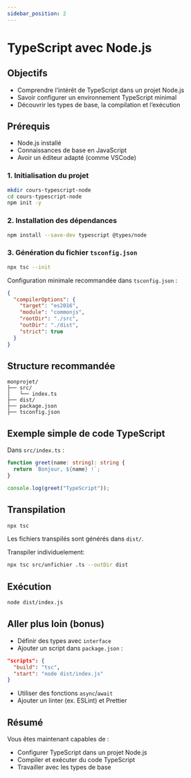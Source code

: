 ```yaml
---
sidebar_position: 2
---
```


# TypeScript avec Node.js

## Objectifs

- Comprendre l’intérêt de TypeScript dans un projet Node.js
- Savoir configurer un environnement TypeScript minimal
- Découvrir les types de base, la compilation et l’exécution

## Prérequis

- Node.js installé
- Connaissances de base en JavaScript
- Avoir un éditeur adapté (comme VSCode)

### 1. Initialisation du projet

```bash
mkdir cours-typescript-node
cd cours-typescript-node
npm init -y
```

### 2. Installation des dépendances

```bash
npm install --save-dev typescript @types/node
```

### 3. Génération du fichier `tsconfig.json`

```bash
npx tsc --init
```

Configuration minimale recommandée dans `tsconfig.json` :

```json
{
  "compilerOptions": {
    "target": "es2016",
    "module": "commonjs",
    "rootDir": "./src",
    "outDir": "./dist",
    "strict": true
  }
}
```

## Structure recommandée

```
monprojet/
├── src/
│   └── index.ts
├── dist/
├── package.json
├── tsconfig.json
```

## Exemple simple de code TypeScript

Dans `src/index.ts` :

```ts
function greet(name: string): string {
  return `Bonjour, ${name} !`;
}

console.log(greet("TypeScript"));
```

## Transpilation

```bash
npx tsc
```

Les fichiers transpilés sont générés dans `dist/`.


Transpiler individuelement:

```bash
npx tsc src/unfichier .ts --outDir dist
```

## Exécution

```bash
node dist/index.js
```

## Aller plus loin (bonus)

- Définir des types avec `interface`
- Ajouter un script dans `package.json` :

```json
"scripts": {
  "build": "tsc",
  "start": "node dist/index.js"
}
```

- Utiliser des fonctions `async`/`await`
- Ajouter un linter (ex. ESLint) et Prettier

## Résumé

Vous êtes maintenant capables de :

- Configurer TypeScript dans un projet Node.js
- Compiler et exécuter du code TypeScript
- Travailler avec les types de base
